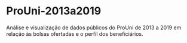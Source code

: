 # ProUni-2013a2019
Análise e visualização de dados públicos do ProUni de 2013 a 2019 em relação às bolsas ofertadas e o perfil dos beneficiários.
